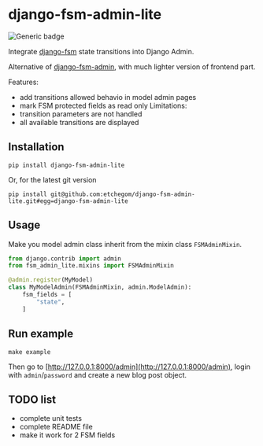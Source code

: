 # django-fsm-admin-lite

![Generic badge](https://github.com/etchegom/django-fsm-admin-lite/actions/workflows/tests.yml/badge.svg)


Integrate [django-fsm](https://github.com/viewflow/django-fsm) state transitions into Django Admin.

Alternative of [django-fsm-admin](https://github.com/gadventures/django-fsm-admin), with much lighter version of frontend part.

Features:
- add transitions allowed behavio in model admin pages
- mark FSM protected fields as read only
Limitations:
- transition parameters are not handled
- all available transitions are displayed

## Installation

```
pip install django-fsm-admin-lite
```
Or, for the latest git version
```
pip install git@github.com:etchegom/django-fsm-admin-lite.git#egg=django-fsm-admin-lite
```

## Usage

Make you model admin class inherit from the mixin class `FSMAdminMixin`.

```python
from django.contrib import admin
from fsm_admin_lite.mixins import FSMAdminMixin

@admin.register(MyModel)
class MyModelAdmin(FSMAdminMixin, admin.ModelAdmin):
    fsm_fields = [
        "state",
    ]
```

## Run example

```
make example
```

Then go to [http://127.0.0.1:8000/admin](http://127.0.0.1:8000/admin), login with `admin`/`password` and create a new blog post object.


## TODO list

- complete unit tests
- complete README file
- make it work for 2 FSM fields
